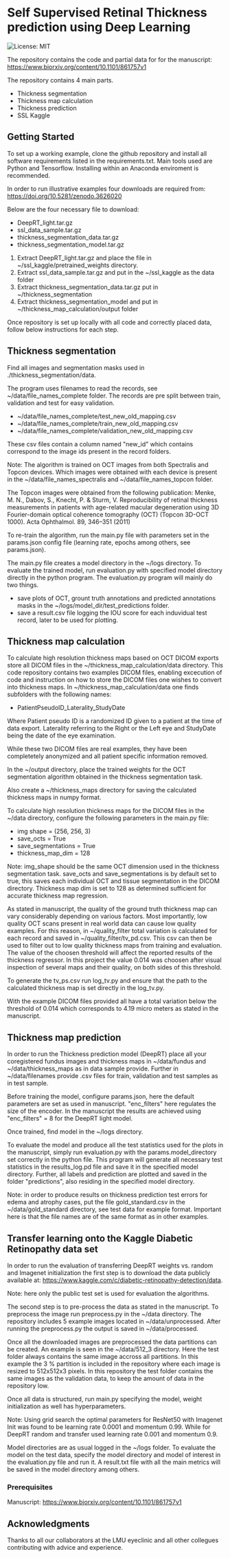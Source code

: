 # Self Supervised Retinal Thickness prediction using Deep Learning

![License: MIT](https://img.shields.io/badge/License-MIT-yellow.svg)

The repository contains the code and partial data for for the manuscript: https://www.biorxiv.org/content/10.1101/861757v1

The repository contains 4 main parts.

* Thickness segmentation
* Thickness map calculation
* Thickness prediction
* SSL Kaggle

## Getting Started
To set up a working example, clone the github repository and install all software requirements listed in the requirements.txt. Main tools used are Python and Tensorflow. Installing within an Anaconda enviroment is recommended.

In order to run illustrative examples four downloads are required from: https://doi.org/10.5281/zenodo.3626020

Below are the four necessary file to download:

* DeepRT_light.tar.gz
* ssl_data_sample.tar.gz
* thickness_segmentation_data.tar.gz
* thickness_segmentation_model.tar.gz

1. Extract DeepRT_light.tar.gz and place the file in ~/ssl_kaggle/pretrained_weights directory.
2. Extract ssl_data_sample.tar.gz and put in the ~/ssl_kaggle as the data folder
3. Extract thickness_segmentation_data.tar.gz put in ~/thickness_segmentation
4. Extract thickness_segmentation_model and put in ~/thickness_map_calculation/output folder

Once repository is set up locally with all code and correctly placed data, follow below instructions for each step.

## Thickness segmentation

Find all images and segmentation masks used in ./thickness_segmentation/data.

The program uses filenames to read the records, see ~/data/file_names_complete folder. The records are pre split between train, validation and test for easy validation.

* ~/data/file_names_complete/test_new_old_mapping.csv
* ~/data/file_names_complete/train_new_old_mapping.csv
* ~/data/file_names_complete/validation_new_old_mapping.csv

These csv files contain a column named "new_id" which contains correspond to the image ids present in the record folders.

Note: The algorithm is trained on OCT images from both Spectralis and Topcon devices. Which images were obtained with each device is present in the ~/data/file_names_spectralis and ~/data/file_names_topcon folder.

The Topcon images were obtained from the following publication: Menke, M. N., Dabov, S., Knecht, P. & Sturm, V. Reproducibility of retinal thickness measurements in patients with age-related macular degeneration using 3D Fourier-domain optical coherence tomography (OCT) (Topcon 3D-OCT 1000). Acta Ophthalmol. 89, 346–351 (2011)

To re-train the algorithm, run the main.py file with parameters set in the params.json config file (learning rate, epochs among others, see params.json).

The main.py file creates a model directory in the ~/logs directory. To evaluate the trained model, run evaluation.py with specified model directory directly in the python program. The evaluation.py program will mainly do two things.

* save plots of OCT, grount truth annotations and predicted annotations masks in the ~/logs/model_dir/test_predictions folder. 
* save a result.csv file logging the IOU score for each induvidual test record, later to be used for plotting.

## Thickness map calculation

To calculate high resolution thickness maps based on OCT DICOM exports store all DICOM files in the ~/thickness_map_calculation/data directory. This code repository contains two examples DICOM files, enabling excecution of code and instruction on how to store the DICOM files one wishes to convert into thickness maps. 
In ~/thickness_map_calculation/data one finds subfolders with the following names:

* PatientPseudoID_Laterality_StudyDate

Where Patient pseudo ID is a randomized ID given to a patient at the time of data export. Laterality referring to the Right or the Left eye and StudyDate being the date of the eye examination.

While these two DICOM files are real examples, they have been completetely anonymized and all patient specific information removed. 

In the ~/output directory, place the trained weights for the OCT segmentation algorithm obtained in the thickness segmentation task.

Also create a ~/thickness_maps directory for saving the calculated thickness maps in numpy format.

To calculate high resolution thickness maps for the DICOM files in the ~/data directory, configure the following parameters in the main.py file:

* img shape = (256, 256, 3)
* save_octs = True
* save_segmentations = True
* thickness_map_dim = 128

Note: img_shape should be the same OCT dimension used in the thickness segmentation task. save_octs and save_segmentations is by default set to true, this saves each individual OCT and tissue segmentation in the DICOM directory. Thickness map dim is set to 128 as determined sufficient for accurate thickness map regression.

As stated in manuscript, the quality of the ground truth thickness map can vary considerably depending on various factors. Most importantly, low quality OCT scans present in real world data can cause low quality examples. For this reason, in ~/quality_filter total variation is calculated for each record and saved in ~/quality_filter/tv_pd.csv. This csv can then be used to filter out to low quality thickness maps from training and evaluation. The value of the choosen threshold will affect the reported results of the thickness regressor. In this project the value 0.014 was choosen after visual inspection of several maps and their quality, on both sides of this threshold.
 
To generate the tv_ps.csv run log_tv.py and ensure that the path to the calculated thickness map is set directly in the log_tv.py.

With the example DICOM files provided all have a total variation below the threshold of 0.014 which corresponds to 4.19 micro meters as stated in the manuscript. 

## Thickness map prediction

In order to run the Thickness prediction model (DeepRT) place all your coregistered fundus images and thickness maps in ~/data/fundus and ~/data/thickness_maps as in data sample provide. Further in ~/data/filenames provide .csv files for train, validation and test samples as in test sample. 

Before training the model, configure params.json, here the default parameters are set as used in manuscript. "enc_filters" here regulates the size of the encoder. In the manuscript the results are achieved using "enc_filters" = 8 for the DeepRT light model. 

Once trained, find model in the ~/logs directory.

To evaluate the model and produce all the test statistics used for the plots in the manuscript, simply run evaluation.py with the params.model_directory set correctly in the python file. This program will generate all necessary test statistics in the results_log.pd file and save it in the specified model directory. Further, all labels and prediction are plotted and saved in the folder "predictions", also residing in the specified model directory.   

Note: in order to produce results on thickness prediction test errors for edema and atrophy cases, put the file gold_standard.csv in the ~/data/gold_standard directory, see test data for example format. Important here is that the file names are of the same format as in other examples.  

## Transfer learning onto the Kaggle Diabetic Retinopathy data set

In order to run the evaluation of transferring DeepRT weights vs. random and Imagenet initialization the first step is to download the data publicly available at: https://www.kaggle.com/c/diabetic-retinopathy-detection/data.

Note: here only the public test set is used for evaluation the algorithms. 

The second step is to pre-process the data as stated in the manuscript. To preprocess the image run preprocess.py in the ~/data directory. The repository includes 5 example images located in ~/data/unprocessed. After running the preprocess.py the output is saved in ~/data/processed.

Once all the downloaded images are preprocessed the data partitions can be created. An example is seen in the ~/data/512_3 directory. Here the test folder always contains the same image accross all partitions. In this example the 3 % partition is included in the repository where each image is resized to 512x512x3 pixels. In this repository the test folder contains the same images as the validation data, to keep the amount of data in the repository low.

Once all data is structured, run main.py specifying the model, weight initialization as well has hyperparameters. 

Note: Using grid search the optimal parameters for ResNet50 with Imagenet Init was found to be learning rate 0.0001 and momentum 0.99. While for DeepRT random and transfer used learning rate 0.001 and momentum 0.9.

Model directories are as usual logged in the ~/logs folder. To evaluate the model on the test data, specify the model directory and model of interest  in the evaluation.py file and run it. A result.txt file with all the main metrics will be saved in the model directory among others. 

### Prerequisites

Manuscript: https://www.biorxiv.org/content/10.1101/861757v1

## Acknowledgments

Thanks to all our collaborators at the LMU eyeclinic and all other collegues contributing with advice and experience. 

